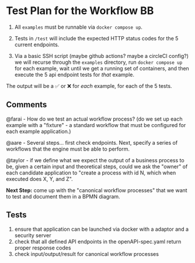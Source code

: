 # Test Plan for the Workflow BB

1. All `examples` must be runnable via `docker compose up`.

2. Tests in `/test` will include the expected HTTP status codes for the 5
   current endpoints.

3. Via a basic SSH script (maybe github actions? maybe a circleCI config?) we
   will recurse through the `examples` directory, run `docker compose up` for
   each example, wait until we get a running set of containers, and then execute
   the 5 api endpoint tests for _that_ example.

The output will be a ✅ or ❌ for _each_ example, for each of the 5 tests.

## Comments

@farai - How do we test an actual workflow process? (do we set up each example
with a "fixture" - a standard workflow that must be configured for each example
application.)

@aare - Several steps... first check endpoints. Next, specify a series of workflows
that the engine must be able to perform.

@taylor - if we define what we expect the output of a business process to be, given
a certain input and theoretical steps, could we ask the "owner" of each candidate
application to "create a process with id N, which when executed does X, Y, and Z".

**Next Step:** come up with the "canonical workflow processes" that we want to test
and document them in a BPMN diagram.

## Tests

1. ensure that application can be launched via docker with a adaptor and a security server
2. check that all defined API endpoints in the openAPI-spec.yaml return proper response codes
3. check input/output/result for canonical workflow processes
